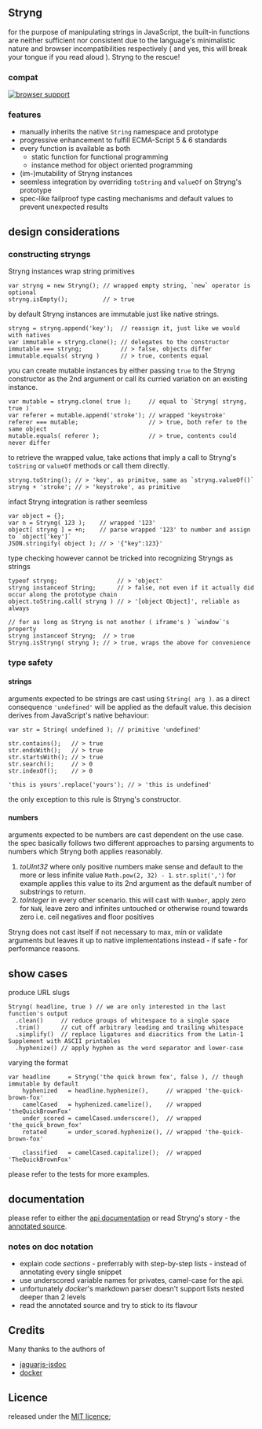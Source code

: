 
Stryng
------
for the purpose of manipulating strings in JavaScript, the built-in functions are neither sufficient nor consistent due to the language's minimalistic nature and browser incompatibilities respectively ( and yes, this will break your tongue if you read aloud ). Stryng to the rescue!

### compat

[![browser support](https://ci.testling.com/espretto/stryng.png)](https://ci.testling.com/espretto/Stryng)

### features

- manually inherits the native `String` namespace and prototype
- progressive enhancement to fulfill ECMA-Script 5 & 6 standards
- every function is available as both
  - static function for functional programming
  - instance method for object oriented programming
- (im-)mutability of Stryng instances
- seemless integration by overriding `toString` and `valueOf` on Stryng's prototype
- spec-like failproof type casting mechanisms and default values to prevent unexpected results

design considerations
---------------------

### constructing stryngs

Stryng instances wrap string primitives
```
var stryng = new Stryng(); // wrapped empty string, `new` operator is optional
stryng.isEmpty();          // > true
```
by default Stryng instances are immutable just like native strings.
```
stryng = stryng.append('key');  // reassign it, just like we would with natives
var immutable = stryng.clone(); // delegates to the constructor
immutable === stryng;           // > false, objects differ
immutable.equals( stryng )      // > true, contents equal
```
you can create mutable instances by either passing `true` to the Stryng constructor as the 2nd argument or call its curried variation on an existing instance.
```
var mutable = stryng.clone( true );     // equal to `Stryng( stryng, true )`
var referer = mutable.append('stroke'); // wrapped 'keystroke'
referer === mutable;                    // > true, both refer to the same object
mutable.equals( referer );              // > true, contents could never differ
```
to retrieve the wrapped value, take actions that imply a call to Stryng's `toString` or `valueOf` methods or call them directly.
```
stryng.toString(); // > 'key', as primitve, same as `stryng.valueOf()`
stryng + 'stroke'; // > 'keystroke', as primitive
```
infact Stryng integration is rather seemless
```
var object = {};
var n = Stryng( 123 );    // wrapped '123'
object[ stryng ] = +n;    // parse wrapped '123' to number and assign to `object['key']`
JSON.stringify( object ); // > '{"key":123}'
```
type checking however cannot be tricked into recognizing Stryngs as strings
```
typeof stryng;                 // > 'object'
stryng instanceof String;      // > false, not even if it actually did occur along the prototype chain
object.toString.call( stryng ) // > '[object Object]', reliable as always

// for as long as Stryng is not another ( iframe's ) `window`'s property
stryng instanceof Stryng;  // > true
Stryng.isStryng( stryng ); // > true, wraps the above for convenience
```

### type safety

#### strings
arguments expected to be strings are cast using `String( arg )`. as a direct consequence `'undefined'` will be applied as the default value. this decision derives from JavaScript's native behaviour:
```
var str = String( undefined ); // primitive 'undefined'

str.contains();   // > true
str.endsWith();   // > true
str.startsWith(); // > true
str.search();     // > 0
str.indexOf();    // > 0

'this is yours'.replace('yours'); // > 'this is undefined'
```
the only exception to this rule is Stryng's constructor.

#### numbers
arguments expected to be numbers are cast dependent on the use case. the spec basically follows two different approaches to parsing arguments to numbers which Stryng both applies reasonably.

1. _toUInt32_ where only positive numbers make sense and default to the more or less infinite value `Math.pow(2, 32) - 1`. `str.split(',')` for example applies this value to its 2nd argument as the default number of substrings to return.
2. _toInteger_ in every other scenario. this will cast with `Number`, apply zero for `NaN`, leave zero and infinites untouched or otherwise round towards zero i.e. ceil negatives and floor positives

Stryng does not cast itself if not necessary to max, min or validate arguments but leaves it up to native implementations instead - if safe - for performance reasons.

show cases
----------
produce URL slugs
```
Stryng( headline, true ) // we are only interested in the last function's output
  .clean()     // reduce groups of whitespace to a single space
  .trim()      // cut off arbitrary leading and trailing whitespace
  .simplify()  // replace ligatures and diacritics from the Latin-1 Supplement with ASCII printables
  .hyphenize() // apply hyphen as the word separator and lower-case
```
varying the format
```
var headline     = Stryng('the quick brown fox', false ), // though immutable by default
    hyphenized   = headline.hyphenize(),     // wrapped 'the-quick-brown-fox'
    camelCased   = hyphenized.camelize(),    // wrapped 'theQuickBrownFox'
    under_scored = camelCased.underscore(),  // wrapped 'the_quick_brown_fox'
    rotated      = under_scored.hyphenize(), // wrapped 'the-quick-brown-fox'

    classified   = camelCased.capitalize();  // wrapped 'TheQuickBrownFox'
```

please refer to the tests for more examples.

documentation
-------------
please refer to either the [api documentation](http://espretto.github.io/Stryng) or read Stryng's story - the [annotated source](http://espretto.github.io/Stryng/docker/README.md.html).

### notes on doc notation

- explain code _sections_ - preferrably with step-by-step lists - instead of annotating every single snippet
- use underscored variable names for privates, camel-case for the api.
- unfortunately _docker_'s markdown parser doesn't support lists nested deeper than 2 levels
- read the annotated source and try to stick to its flavour

Credits
-------
Many thanks to the authors of

- [jaguarjs-jsdoc](https://github.com/davidshimjs/jaguarjs-jsdoc)
- [docker](https://github.com/jbt/docker)

Licence
-------

released under the [MIT licence](http://mariusrunge.com/mit-licence.html);